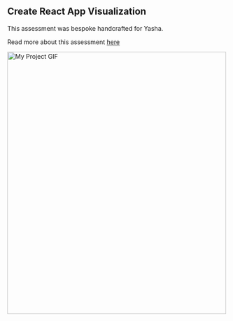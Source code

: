 ## Create React App Visualization

This assessment was bespoke handcrafted for Yasha.

Read more about this assessment [here](https://react.eogresources.com)



<img src="./eog_react.gif" alt="My Project GIF" width="500" height="600">

